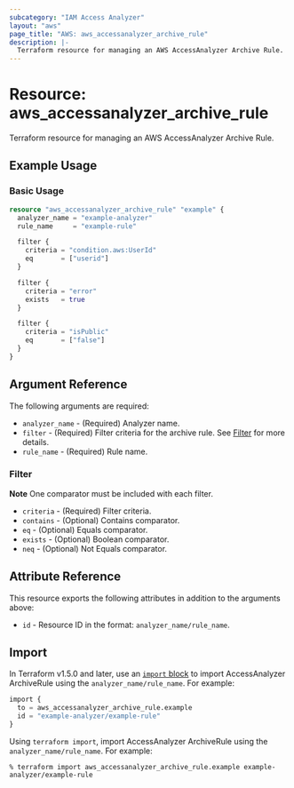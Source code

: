 ```yaml
---
subcategory: "IAM Access Analyzer"
layout: "aws"
page_title: "AWS: aws_accessanalyzer_archive_rule"
description: |-
  Terraform resource for managing an AWS AccessAnalyzer Archive Rule.
---
```


# Resource: aws_accessanalyzer_archive_rule

Terraform resource for managing an AWS AccessAnalyzer Archive Rule.

## Example Usage

### Basic Usage

```terraform
resource "aws_accessanalyzer_archive_rule" "example" {
  analyzer_name = "example-analyzer"
  rule_name     = "example-rule"

  filter {
    criteria = "condition.aws:UserId"
    eq       = ["userid"]
  }

  filter {
    criteria = "error"
    exists   = true
  }

  filter {
    criteria = "isPublic"
    eq       = ["false"]
  }
}
```

## Argument Reference

The following arguments are required:

* `analyzer_name` - (Required) Analyzer name.
* `filter` - (Required) Filter criteria for the archive rule. See [Filter](#filter) for more details.
* `rule_name` - (Required) Rule name.

### Filter

**Note** One comparator must be included with each filter.

* `criteria` - (Required) Filter criteria.
* `contains` - (Optional) Contains comparator.
* `eq` - (Optional) Equals comparator.
* `exists` - (Optional) Boolean comparator.
* `neq` - (Optional) Not Equals comparator.

## Attribute Reference

This resource exports the following attributes in addition to the arguments above:

* `id` - Resource ID in the format: `analyzer_name/rule_name`.

## Import

In Terraform v1.5.0 and later, use an [`import` block](https://developer.hashicorp.com/terraform/language/import) to import AccessAnalyzer ArchiveRule using the `analyzer_name/rule_name`. For example:

```terraform
import {
  to = aws_accessanalyzer_archive_rule.example
  id = "example-analyzer/example-rule"
}
```

Using `terraform import`, import AccessAnalyzer ArchiveRule using the `analyzer_name/rule_name`. For example:

```console
% terraform import aws_accessanalyzer_archive_rule.example example-analyzer/example-rule
```
